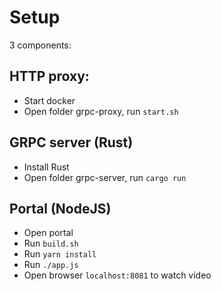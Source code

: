 # Setup

3 components:
## HTTP proxy:
- Start docker
- Open folder grpc-proxy, run `start.sh`

## GRPC server (Rust)
- Install Rust
- Open folder grpc-server, run `cargo run`

## Portal (NodeJS)
- Open portal
- Run `build.sh`
- Run `yarn install`
- Run `./app.js`
- Open browser `localhost:8081` to watch video

